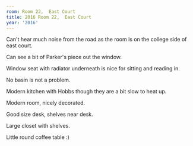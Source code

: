 ```yaml
---
room: Room 22,  East Court
title: 2016 Room 22,  East Court
year: '2016'
---
```


Can't hear much noise from the road as the room is on the college side of east court.

Can see a bit of Parker's piece out the window.

Window seat with radiator underneath is nice for sitting and reading in.

No basin is not a problem.

Modern kitchen with Hobbs though they are a bit slow to heat up.

Modern room, nicely decorated.

Good size desk, shelves near desk.

Large closet with shelves. 

Little round coffee table :)